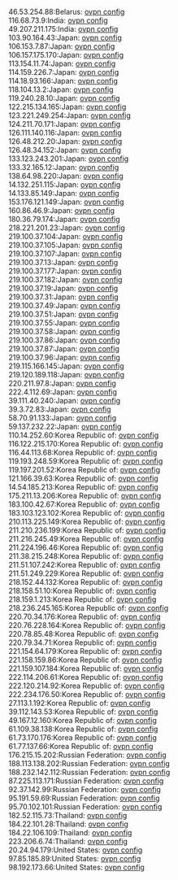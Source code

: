 46.53.254.88:Belarus: [ovpn config](vpn/46_53_254_88.ovpn)  
116.68.73.9:India: [ovpn config](vpn/116_68_73_9.ovpn)  
49.207.211.175:India: [ovpn config](vpn/49_207_211_175.ovpn)  
103.90.164.43:Japan: [ovpn config](vpn/103_90_164_43.ovpn)  
106.153.7.87:Japan: [ovpn config](vpn/106_153_7_87.ovpn)  
106.157.175.170:Japan: [ovpn config](vpn/106_157_175_170.ovpn)  
113.154.11.74:Japan: [ovpn config](vpn/113_154_11_74.ovpn)  
114.159.226.7:Japan: [ovpn config](vpn/114_159_226_7.ovpn)  
114.18.93.166:Japan: [ovpn config](vpn/114_18_93_166.ovpn)  
118.104.13.2:Japan: [ovpn config](vpn/118_104_13_2.ovpn)  
119.240.28.10:Japan: [ovpn config](vpn/119_240_28_10.ovpn)  
122.215.134.165:Japan: [ovpn config](vpn/122_215_134_165.ovpn)  
123.221.249.254:Japan: [ovpn config](vpn/123_221_249_254.ovpn)  
124.211.70.171:Japan: [ovpn config](vpn/124_211_70_171.ovpn)  
126.111.140.116:Japan: [ovpn config](vpn/126_111_140_116.ovpn)  
126.48.212.20:Japan: [ovpn config](vpn/126_48_212_20.ovpn)  
126.48.34.152:Japan: [ovpn config](vpn/126_48_34_152.ovpn)  
133.123.243.201:Japan: [ovpn config](vpn/133_123_243_201.ovpn)  
133.32.165.12:Japan: [ovpn config](vpn/133_32_165_12.ovpn)  
138.64.98.220:Japan: [ovpn config](vpn/138_64_98_220.ovpn)  
14.132.251.115:Japan: [ovpn config](vpn/14_132_251_115.ovpn)  
14.133.85.149:Japan: [ovpn config](vpn/14_133_85_149.ovpn)  
153.176.121.149:Japan: [ovpn config](vpn/153_176_121_149.ovpn)  
160.86.46.9:Japan: [ovpn config](vpn/160_86_46_9.ovpn)  
180.36.79.174:Japan: [ovpn config](vpn/180_36_79_174.ovpn)  
218.221.201.23:Japan: [ovpn config](vpn/218_221_201_23.ovpn)  
219.100.37.104:Japan: [ovpn config](vpn/219_100_37_104.ovpn)  
219.100.37.105:Japan: [ovpn config](vpn/219_100_37_105.ovpn)  
219.100.37.107:Japan: [ovpn config](vpn/219_100_37_107.ovpn)  
219.100.37.13:Japan: [ovpn config](vpn/219_100_37_13.ovpn)  
219.100.37.177:Japan: [ovpn config](vpn/219_100_37_177.ovpn)  
219.100.37.182:Japan: [ovpn config](vpn/219_100_37_182.ovpn)  
219.100.37.19:Japan: [ovpn config](vpn/219_100_37_19.ovpn)  
219.100.37.31:Japan: [ovpn config](vpn/219_100_37_31.ovpn)  
219.100.37.49:Japan: [ovpn config](vpn/219_100_37_49.ovpn)  
219.100.37.51:Japan: [ovpn config](vpn/219_100_37_51.ovpn)  
219.100.37.55:Japan: [ovpn config](vpn/219_100_37_55.ovpn)  
219.100.37.58:Japan: [ovpn config](vpn/219_100_37_58.ovpn)  
219.100.37.86:Japan: [ovpn config](vpn/219_100_37_86.ovpn)  
219.100.37.87:Japan: [ovpn config](vpn/219_100_37_87.ovpn)  
219.100.37.96:Japan: [ovpn config](vpn/219_100_37_96.ovpn)  
219.115.166.145:Japan: [ovpn config](vpn/219_115_166_145.ovpn)  
219.120.189.118:Japan: [ovpn config](vpn/219_120_189_118.ovpn)  
220.211.97.8:Japan: [ovpn config](vpn/220_211_97_8.ovpn)  
222.4.112.69:Japan: [ovpn config](vpn/222_4_112_69.ovpn)  
39.111.40.240:Japan: [ovpn config](vpn/39_111_40_240.ovpn)  
39.3.72.83:Japan: [ovpn config](vpn/39_3_72_83.ovpn)  
58.70.91.133:Japan: [ovpn config](vpn/58_70_91_133.ovpn)  
59.137.232.22:Japan: [ovpn config](vpn/59_137_232_22.ovpn)  
110.14.252.60:Korea Republic of: [ovpn config](vpn/110_14_252_60.ovpn)  
116.122.215.170:Korea Republic of: [ovpn config](vpn/116_122_215_170.ovpn)  
116.44.113.68:Korea Republic of: [ovpn config](vpn/116_44_113_68.ovpn)  
119.193.248.59:Korea Republic of: [ovpn config](vpn/119_193_248_59.ovpn)  
119.197.201.52:Korea Republic of: [ovpn config](vpn/119_197_201_52.ovpn)  
121.166.39.63:Korea Republic of: [ovpn config](vpn/121_166_39_63.ovpn)  
14.54.185.213:Korea Republic of: [ovpn config](vpn/14_54_185_213.ovpn)  
175.211.13.206:Korea Republic of: [ovpn config](vpn/175_211_13_206.ovpn)  
183.100.42.67:Korea Republic of: [ovpn config](vpn/183_100_42_67.ovpn)  
183.103.123.102:Korea Republic of: [ovpn config](vpn/183_103_123_102.ovpn)  
210.113.225.149:Korea Republic of: [ovpn config](vpn/210_113_225_149.ovpn)  
211.210.236.199:Korea Republic of: [ovpn config](vpn/211_210_236_199.ovpn)  
211.216.245.49:Korea Republic of: [ovpn config](vpn/211_216_245_49.ovpn)  
211.224.196.46:Korea Republic of: [ovpn config](vpn/211_224_196_46.ovpn)  
211.38.215.248:Korea Republic of: [ovpn config](vpn/211_38_215_248.ovpn)  
211.51.107.242:Korea Republic of: [ovpn config](vpn/211_51_107_242.ovpn)  
211.51.249.229:Korea Republic of: [ovpn config](vpn/211_51_249_229.ovpn)  
218.152.44.132:Korea Republic of: [ovpn config](vpn/218_152_44_132.ovpn)  
218.158.51.10:Korea Republic of: [ovpn config](vpn/218_158_51_10.ovpn)  
218.159.1.213:Korea Republic of: [ovpn config](vpn/218_159_1_213.ovpn)  
218.236.245.165:Korea Republic of: [ovpn config](vpn/218_236_245_165.ovpn)  
220.70.34.176:Korea Republic of: [ovpn config](vpn/220_70_34_176.ovpn)  
220.76.228.164:Korea Republic of: [ovpn config](vpn/220_76_228_164.ovpn)  
220.78.85.48:Korea Republic of: [ovpn config](vpn/220_78_85_48.ovpn)  
220.79.34.71:Korea Republic of: [ovpn config](vpn/220_79_34_71.ovpn)  
221.154.64.179:Korea Republic of: [ovpn config](vpn/221_154_64_179.ovpn)  
221.158.159.86:Korea Republic of: [ovpn config](vpn/221_158_159_86.ovpn)  
221.159.107.184:Korea Republic of: [ovpn config](vpn/221_159_107_184.ovpn)  
222.114.206.61:Korea Republic of: [ovpn config](vpn/222_114_206_61.ovpn)  
222.120.214.92:Korea Republic of: [ovpn config](vpn/222_120_214_92.ovpn)  
222.234.176.50:Korea Republic of: [ovpn config](vpn/222_234_176_50.ovpn)  
27.113.1.192:Korea Republic of: [ovpn config](vpn/27_113_1_192.ovpn)  
39.112.143.53:Korea Republic of: [ovpn config](vpn/39_112_143_53.ovpn)  
49.167.12.160:Korea Republic of: [ovpn config](vpn/49_167_12_160.ovpn)  
61.109.38.138:Korea Republic of: [ovpn config](vpn/61_109_38_138.ovpn)  
61.73.170.176:Korea Republic of: [ovpn config](vpn/61_73_170_176.ovpn)  
61.77.137.66:Korea Republic of: [ovpn config](vpn/61_77_137_66.ovpn)  
176.215.15.202:Russian Federation: [ovpn config](vpn/176_215_15_202.ovpn)  
188.113.138.202:Russian Federation: [ovpn config](vpn/188_113_138_202.ovpn)  
188.232.142.112:Russian Federation: [ovpn config](vpn/188_232_142_112.ovpn)  
87.225.113.171:Russian Federation: [ovpn config](vpn/87_225_113_171.ovpn)  
92.37.142.99:Russian Federation: [ovpn config](vpn/92_37_142_99.ovpn)  
95.191.59.69:Russian Federation: [ovpn config](vpn/95_191_59_69.ovpn)  
95.70.102.101:Russian Federation: [ovpn config](vpn/95_70_102_101.ovpn)  
182.52.115.73:Thailand: [ovpn config](vpn/182_52_115_73.ovpn)  
184.22.101.28:Thailand: [ovpn config](vpn/184_22_101_28.ovpn)  
184.22.106.109:Thailand: [ovpn config](vpn/184_22_106_109.ovpn)  
223.206.6.74:Thailand: [ovpn config](vpn/223_206_6_74.ovpn)  
20.24.94.179:United States: [ovpn config](vpn/20_24_94_179.ovpn)  
97.85.185.89:United States: [ovpn config](vpn/97_85_185_89.ovpn)  
98.192.173.66:United States: [ovpn config](vpn/98_192_173_66.ovpn)  
